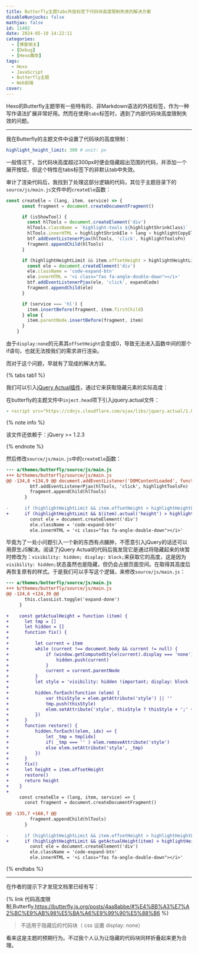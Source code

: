 ```yaml
---
title: Butterfly主题tabs外挂标签下代码块高度限制失效的解决方案
disableNunjucks: false
mathjax: false
id: 11402
date: 2024-05-10 14:22:11
categories:
  - [博客相关]
  - [Debug]
  - [Hexo魔改]
tags:
  - Hexo
  - JavaScript
  - Butterfly主题
  - Web前端
cover:
---
```


Hexo的Butterfly主题带有一些特有的、非Markdown语法的外挂标签，作为一种写作语法扩展非常好用。然而在使用`tabs`标签时，遇到了内部代码块高度限制失效的问题。

---

我在Butterfly的主题文件中设置了代码块的高度限制：

```yaml
highlight_height_limit: 300 # unit: px
```

一般情况下，当代码块高度超过300px时便会隐藏超出范围的代码，并添加一个展开按钮，但这个特性在tabs标签下的非默认tab中失效。

审计了渲染代码后，我找到了处理这部分逻辑的代码，其位于主题目录下的`source/js/main.js`文件中的`createEle`函数：

```js
const createEle = (lang, item, service) => {
      const fragment = document.createDocumentFragment()

      if (isShowTool) {
        const hlTools = document.createElement('div')
        hlTools.className = `highlight-tools ${highlightShrinkClass}`
        hlTools.innerHTML = highlightShrinkEle + lang + highlightCopyEle
        btf.addEventListenerPjax(hlTools, 'click', highlightToolsFn)
        fragment.appendChild(hlTools)
      }

      if (highlightHeightLimit && item.offsetHeight > highlightHeightLimit + 30) {
        const ele = document.createElement('div')
        ele.className = 'code-expand-btn'
        ele.innerHTML = '<i class="fas fa-angle-double-down"></i>'
        btf.addEventListenerPjax(ele, 'click', expandCode)
        fragment.appendChild(ele)
      }

      if (service === 'hl') {
        item.insertBefore(fragment, item.firstChild)
      } else {
        item.parentNode.insertBefore(fragment, item)
      }
    }
```

由于`display:none`的元素其`offsetHeight`会变成0，导致无法进入函数中间的那个if语句，也就无法按我们的需求进行渲染。

而对于这个问题，早就有了现成的解决方案。

{% tabs tab1 %}

<!-- tab 使用 jQuery Actual 插件 -->

我们可以引入[jQuery Actual插件](https://github.com/dreamerslab/jquery.actual)，通过它来获取隐藏元素的实际高度：

在butterfly的主题文件中`inject.head`项下引入jquery.actual文件：

```yaml
- <script src="https://cdnjs.cloudflare.com/ajax/libs/jquery.actual/1.0.19/jquery.actual.min.js"></script>
```

{% note info %}

该文件还依赖于：jQuery >= 1.2.3

{% endnote %}

然后修改`source/js/main.js`中的`createEle`函数：

```diff
--- a/themes/butterfly/source/js/main.js
+++ b/themes/butterfly/source/js/main.js
@@ -134,8 +134,9 @@ document.addEventListener('DOMContentLoaded', function () {
         btf.addEventListenerPjax(hlTools, 'click', highlightToolsFn)
         fragment.appendChild(hlTools)
       }
 
-      if (highlightHeightLimit && item.offsetHeight > highlightHeightLimit + 30) {
+      if (highlightHeightLimit && $(item).actual('height') > highlightHeightLimit + 30) {
         const ele = document.createElement('div')
         ele.className = 'code-expand-btn'
         ele.innerHTML = '<i class="fas fa-angle-double-down"></i>'
```

<!-- endtab -->

<!-- tab 使用原生JS解决 -->

毕竟为了一处小问题引入一个新的东西有点臃肿，不愿意引入jQuery的话还可以用原生JS解决。阅读了jQuery Actual的代码后我发现它是通过将隐藏起来的块暂时修改为：`visibility: hidden; display: block;`来获取它的高度，这是因为`visibility: hidden;`状态虽然也是隐藏，但仍会占据页面空间。在取得其高度后再恢复原有的样式。于是我们可以手写这个逻辑，来修改`source/js/main.js`：

```diff
--- a/themes/butterfly/source/js/main.js
+++ b/themes/butterfly/source/js/main.js
@@ -124,6 +124,39 @@
       this.classList.toggle('expand-done')
     }
 
+    const getActualHeight = function (item) {
+      let tmp = []
+      let hidden = []
+      function fix() {
+      
+          let current = item
+          while (current !== document.body && current != null) {
+              if (window.getComputedStyle(current).display === 'none') {
+                  hidden.push(current)
+              }
+              current = current.parentNode
+          }
+          let style = 'visibility: hidden !important; display: block !important; '
+  
+          hidden.forEach(function (elem) {
+              var thisStyle = elem.getAttribute('style') || ''
+              tmp.push(thisStyle)
+              elem.setAttribute('style', thisStyle ? thisStyle + ';' + style : style)
+          })
+      }
+      function restore() {
+          hidden.forEach((elem, idx) => {
+              let _tmp = tmp[idx]
+              if( _tmp === '' ) elem.removeAttribute('style')
+              else elem.setAttribute('style', _tmp)
+          })
+      }
+      fix()
+      let height = item.offsetHeight
+      restore()
+      return height
+    }
+
     const createEle = (lang, item, service) => {
       const fragment = document.createDocumentFragment()
 
@@ -135,7 +168,7 @@
         fragment.appendChild(hlTools)
       }
 
-      if (highlightHeightLimit && item.offsetHeight > highlightHeightLimit + 30) {
+      if (highlightHeightLimit && getActualHeight(item) > highlightHeightLimit + 30) {
         const ele = document.createElement('div')
         ele.className = 'code-expand-btn'
         ele.innerHTML = '<i class="fas fa-angle-double-down"></i>'
```

<!-- endtab -->

{% endtabs %}

---

在作者的提示下才发现文档里已经有写：

{% link 代码高度限制,Butterfly,https://butterfly.js.org/posts/4aa8abbe/#%E4%BB%A3%E7%A2%BC%E9%AB%98%E5%BA%A6%E9%99%90%E5%88%B6 %}

> 不适用于隐藏后的代码块（ css 设置 display: none）

看来这是主题的预期行为。不过我个人认为让隐藏的代码块同样折叠起来更为合理。
